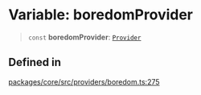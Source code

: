# Variable: boredomProvider

> `const` **boredomProvider**: [`Provider`](../interfaces/Provider.md)

## Defined in

[packages/core/src/providers/boredom.ts:275](https://github.com/ai16z/eliza/blob/d30d0a6e4929f1f9ad2fee78a425cc005922c069/packages/core/src/providers/boredom.ts#L275)

